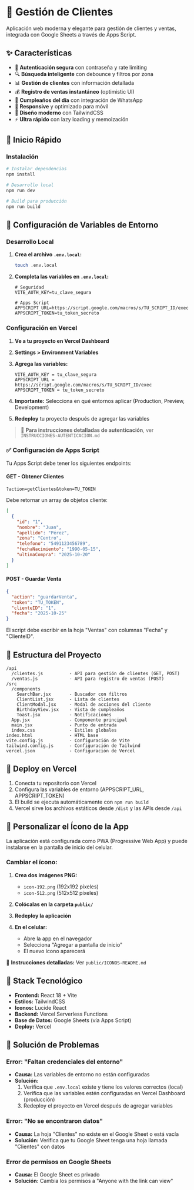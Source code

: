 # 🎯 Gestión de Clientes

Aplicación web moderna y elegante para gestión de clientes y ventas, integrada con Google Sheets a través de Apps Script.

## ✨ Características

- 🔐 **Autenticación segura** con contraseña y rate limiting
- 🔍 **Búsqueda inteligente** con debounce y filtros por zona
- 📊 **Gestión de clientes** con información detallada
- 💰 **Registro de ventas instantáneo** (optimistic UI)
- 🎂 **Cumpleaños del día** con integración de WhatsApp
- 📱 **Responsive** y optimizado para móvil
- 🎨 **Diseño moderno** con TailwindCSS
- ⚡ **Ultra rápido** con lazy loading y memoización

## 🚀 Inicio Rápido

### Instalación

```bash
# Instalar dependencias
npm install

# Desarrollo local
npm run dev

# Build para producción
npm run build
```

## 🔧 Configuración de Variables de Entorno

### Desarrollo Local

1. **Crea el archivo `.env.local`:**
   ```bash
   touch .env.local
   ```

2. **Completa las variables en `.env.local`:**

   ```
   # Seguridad
   VITE_AUTH_KEY=tu_clave_segura
   
   # Apps Script
   APPSCRIPT_URL=https://script.google.com/macros/s/TU_SCRIPT_ID/exec
   APPSCRIPT_TOKEN=tu_token_secreto
   ```

### Configuración en Vercel

1. **Ve a tu proyecto en Vercel Dashboard**
2. **Settings > Environment Variables**
3. **Agrega las variables:**

   ```
   VITE_AUTH_KEY = tu_clave_segura
   APPSCRIPT_URL = https://script.google.com/macros/s/TU_SCRIPT_ID/exec
   APPSCRIPT_TOKEN = tu_token_secreto
   ```

4. **Importante:** Selecciona en qué entornos aplicar (Production, Preview, Development)
5. **Redeploy** tu proyecto después de agregar las variables

> 📖 **Para instrucciones detalladas de autenticación**, ver `INSTRUCCIONES-AUTENTICACION.md`

### ✅ Configuración de Apps Script

Tu Apps Script debe tener los siguientes endpoints:

#### GET - Obtener Clientes
```
?action=getClientes&token=TU_TOKEN
```

Debe retornar un array de objetos cliente:
```json
[
  {
    "id": "1",
    "nombre": "Juan",
    "apellido": "Pérez",
    "zona": "Centro",
    "telefono": "5491123456789",
    "fechaNacimiento": "1990-05-15",
    "ultimaCompra": "2025-10-20"
  }
]
```

#### POST - Guardar Venta
```json
{
  "action": "guardarVenta",
  "token": "TU_TOKEN",
  "clienteID": "1",
  "fecha": "2025-10-25"
}
```

El script debe escribir en la hoja "Ventas" con columnas "Fecha" y "ClienteID".

## 📝 Estructura del Proyecto

```
/api
  /clientes.js          - API para gestión de clientes (GET, POST)
  /ventas.js            - API para registro de ventas (POST)
/src
  /components
    SearchBar.jsx       - Buscador con filtros
    ClientList.jsx      - Lista de clientes
    ClientModal.jsx     - Modal de acciones del cliente
    BirthdayView.jsx    - Vista de cumpleaños
    Toast.jsx           - Notificaciones
  App.jsx               - Componente principal
  main.jsx              - Punto de entrada
  index.css             - Estilos globales
index.html              - HTML base
vite.config.js          - Configuración de Vite
tailwind.config.js      - Configuración de Tailwind
vercel.json             - Configuración de Vercel
```

## 🚀 Deploy en Vercel

1. Conecta tu repositorio con Vercel
2. Configura las variables de entorno (APPSCRIPT_URL, APPSCRIPT_TOKEN)
3. El build se ejecuta automáticamente con `npm run build`
4. Vercel sirve los archivos estáticos desde `/dist` y las APIs desde `/api`

## 📱 Personalizar el Ícono de la App

La aplicación está configurada como PWA (Progressive Web App) y puede instalarse en la pantalla de inicio del celular.

### Cambiar el ícono:

1. **Crea dos imágenes PNG:**
   - `icon-192.png` (192x192 píxeles)
   - `icon-512.png` (512x512 píxeles)

2. **Colócalas en la carpeta `public/`**

3. **Redeploy la aplicación**

4. **En el celular:**
   - Abre la app en el navegador
   - Selecciona "Agregar a pantalla de inicio"
   - El nuevo ícono aparecerá

📖 **Instrucciones detalladas:** Ver `public/ICONOS-README.md`

## 🎨 Stack Tecnológico

- **Frontend:** React 18 + Vite
- **Estilos:** TailwindCSS
- **Iconos:** Lucide React
- **Backend:** Vercel Serverless Functions
- **Base de Datos:** Google Sheets (vía Apps Script)
- **Deploy:** Vercel

## 🐛 Solución de Problemas

### Error: "Faltan credenciales del entorno"

- **Causa:** Las variables de entorno no están configuradas
- **Solución:** 
  1. Verifica que `.env.local` existe y tiene los valores correctos (local)
  2. Verifica que las variables estén configuradas en Vercel Dashboard (producción)
  3. Redeploy el proyecto en Vercel después de agregar variables

### Error: "No se encontraron datos"

- **Causa:** La hoja "Clientes" no existe en el Google Sheet o está vacía
- **Solución:** Verifica que tu Google Sheet tenga una hoja llamada "Clientes" con datos

### Error de permisos en Google Sheets

- **Causa:** El Google Sheet es privado
- **Solución:** Cambia los permisos a "Anyone with the link can view"
